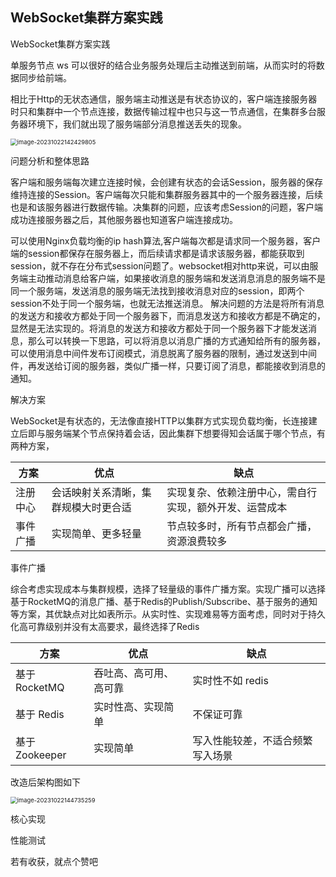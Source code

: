 ## **WebSocket集群方案实践**

 WebSocket集群方案实践 



单服务节点 ws 可以很好的结合业务服务处理后主动推送到前端，从而实时的将数据同步给前端。



相比于Http的无状态通信，服务端主动推送是有状态协议的，客户端连接服务器时只和集群中一个节点连接，数据传输过程中也只与这一节点通信，在集群多台服务器环境下，我们就出现了服务端部分消息推送丢失的现象。



<img src="https://blog-07.oss-cn-guangzhou.aliyuncs.com/picBak/image-20231022142429805.png" alt="image-20231022142429805" style="zoom: 67%;" />

 问题分析和整体思路 



客户端和服务端每次建立连接时候，会创建有状态的会话Session，服务器的保存维持连接的Session。客户端每次只能和集群服务器其中的一个服务器连接，后续也是和该服务器进行数据传输。决集群的问题，应该考虑Session的问题，客户端成功连接服务器之后，其他服务器也知道客户端连接成功。



可以使用Nginx负载均衡的ip hash算法,客户端每次都是请求同一个服务器，客户端的session都保存在服务器上，而后续请求都是请求该服务器，都能获取到session，就不存在分布式session问题了。websocket相对http来说，可以由服务端主动推动消息给客户端，如果接收消息的服务端和发送消息消息的服务端不是同一个服务端，发送消息的服务端无法找到接收消息对应的session，即两个session不处于同一个服务端，也就无法推送消息。 解决问题的方法是将所有消息的发送方和接收方都处于同一个服务器下，而消息发送方和接收方都是不确定的，显然是无法实现的。将消息的发送方和接收方都处于同一个服务器下才能发送消息，那么可以转换一下思路，可以将消息以消息广播的方式通知给所有的服务器，可以使用消息中间件发布订阅模式，消息脱离了服务器的限制，通过发送到中间件，再发送给订阅的服务器，类似广播一样，只要订阅了消息，都能接收到消息的通知。



 解决方案 



WebSocket是有状态的，无法像直接HTTP以集群方式实现负载均衡，长连接建立后即与服务端某个节点保持着会话，因此集群下想要得知会话属于哪个节点，有两种方案，

| 方案     | 优点                                 | 缺点                                                   |
| -------- | ------------------------------------ | ------------------------------------------------------ |
| 注册中心 | 会话映射关系清晰，集群规模大时更合适 | 实现复杂、依赖注册中心，需自行实现，额外开发、运营成本 |
| 事件广播 | 实现简单、更多轻量                   | 节点较多时，所有节点都会广播，资源浪费较多             |



 事件广播 



综合考虑实现成本与集群规模，选择了轻量级的事件广播方案。实现广播可以选择基于RocketMQ的消息广播、基于Redis的Publish/Subscribe、基于服务的通知等方案，其优缺点对比如表所示。从实时性、实现难易等方面考虑，同时对于持久化高可靠级别并没有太高要求，最终选择了Redis

| 方案           | 优点                   | 缺点                             |
| -------------- | ---------------------- | -------------------------------- |
| 基于 RocketMQ  | 吞吐高、高可用、高可靠 | 实时性不如 redis                 |
| 基于 Redis     | 实时性高、实现简单     | 不保证可靠                       |
| 基于 Zookeeper | 实现简单               | 写入性能较差，不适合频繁写入场景 |



改造后架构图如下



<img src="https://blog-07.oss-cn-guangzhou.aliyuncs.com/picBak/image-20231022144735259.png" alt="image-20231022144735259" style="zoom:67%;" />

 核心实现 



 性能测试 





若有收获，就点个赞吧

